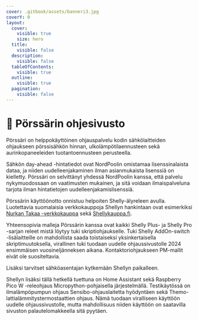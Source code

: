 ```yaml
---
cover: .gitbook/assets/banneri3.jpg
coverY: 0
layout:
  cover:
    visible: true
    size: hero
  title:
    visible: false
  description:
    visible: false
  tableOfContents:
    visible: true
  outline:
    visible: true
  pagination:
    visible: false
---
```


# 🔌 Pörssärin ohjesivusto

Pörssäri on helppokäyttöinen ohjauspalvelu kodin sähkölaitteiden ohjaukseen pörssisähkön hinnan, ulkolämpötilaennusteen sekä aurinkopaneeleiden tuotantoennusteen perusteella.

Sähkön day-ahead -hintatiedot ovat NordPoolin omistamaa lisenssinalaista dataa, ja niiden uudelleenjakaminen ilman asianmukaista lisenssiä on kielletty. Pörssäri on selvittänyt yhdessä NordPoolin kanssa, että palvelu nykymuodossaan on vaatimusten mukainen, ja sitä voidaan ilmaispalveluna tarjota ilman hintatietojen uudelleenjakamislisenssiä.

Pörssärin käyttöönotto onnistuu helpoiten Shelly-älyreleen avulla. Luotettavia suomalaisia verkkokauppoja Shellyn hankintaan ovat esimerkiksi [Nurkan Takaa -verkkokauppa](https://verkkokauppa.nurkantakaa.fi/) sekä [Shellykauppa.fi](https://shellykauppa.fi).

Yhteensopivia malleja Pörssärin kanssa ovat kaikki Shelly Plus- ja Shelly Pro -sarjan releet mistä löytyy tuki skriptiohjaukselle. Tuki Shelly AddOn-switch -lisälaitteille on mahdollista saada toistaiseksi yksinkertaisella skriptimuutoksella, virallinen tuki tuodaan uudelle ohjaussivustolle 2024 ensimmäisen vuosineljänneksen aikana. Kontaktoriohjaukseen PM-mallit eivät ole suositeltavia.&#x20;

Lisäksi tarvitset sähköasentajan kytkemään Shellyn paikalleen.&#x20;

Shellyn lisäksi tällä hetkellä tuettuna on Home Assistant sekä Raspberry Pico W -releohjaus Micropython-pohjaisella järjestelmällä. Testikäytössä on ilmalämpöpumpun ohjaus Sensibo-ohjauslaitetta hyödyntäen sekä Themo-lattialämmitystermostaattien ohjaus. Nämä tuodaan viralliseen käyttöön uudelle ohjaussivustolle, mutta mahdollisuus niiden käyttöön on saatavilla sivuston palautelomakkeella sitä pyytäen.
